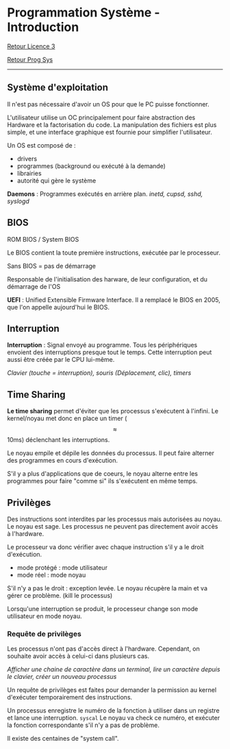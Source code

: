 # Programmation Système - Introduction

[Retour Licence 3](https://mcheungsen.github.io/cours/ "Licence 3")

[Retour Prog Sys](index.md)

---

## Système d'exploitation
Il n'est pas nécessaire d'avoir un OS pour que le PC puisse fonctionner.

L'utilisateur utilise un OC principalement pour faire abstraction des Hardware et la factorisation du code.
La manipulation des fichiers est plus simple, et une interface graphique est fournie pour simplifier l'utilisateur.

Un OS est composé de :
- drivers
- programmes (background ou exécuté à la demande)
- librairies
- autorité qui gère le système

**Daemons** : Programmes exécutés en arrière plan. *inetd, cupsd, sshd, syslogd*

## BIOS
ROM BIOS / System BIOS

Le BIOS contient la toute première instructions, exécutée par le processeur.

Sans BIOS = pas de démarrage

Responsable de l'initialisation des harware, de leur configuration, et du démarrage de l'OS

**UEFI** : Unified Extensible Firmware Interface. Il a remplacé le BIOS en 2005, que l'on appelle aujourd'hui le BIOS.

## Interruption
**Interruption** : Signal envoyé au programme. Tous les périphériques envoient des interruptions presque tout le temps. Cette interruption peut aussi être créée par le CPU lui-même.

*Clavier (touche = interruption), souris (Déplacement, clic), timers*

## Time Sharing
**Le time sharing** permet d'éviter que les processus s'exécutent à l'infini. Le kernel/noyau met donc en place un timer ($$\approx$$ 10ms) déclenchant les interruptions.

Le noyau empile et dépile les données du processus. Il peut faire alterner des programmes en cours d'exécution.

S'il y a plus d'applications que de coeurs, le noyau alterne entre les programmes pour faire "comme si" ils s'exécutent en même temps.

## Privilèges
Des instructions sont interdites par les processus mais autorisées au noyau.
Le noyau est sage. Les processus ne peuvent pas directement avoir accès à l'hardware.

Le processeur va donc vérifier avec chaque instruction s'il y a le droit d'exécution.

- mode protégé : mode utilisateur
- mode réel : mode noyau

S'il n'y a pas le droit : exception levée. Le noyau récupère la main et va gérer ce problème. (kill le processus)

Lorsqu'une interruption se produit, le processeur change son mode utilisateur en mode noyau.

### Requête de privilèges
Les processus n'ont pas d'accès direct à l'hardware. Cependant, on souhaite avoir accès à celui-ci dans plusieurs cas.

*Afficher une chaine de caractère dans un terminal, lire un caractère depuis le clavier, créer un nouveau processus*

Un requête de privilèges est faites pour demander la permission au kernel d'exécuter temporairement des instructions.

Un processus enregistre le numéro de la fonction à utiliser dans un registre et lance une interruption. `syscal` Le noyau va check ce numéro, et exécuter la fonction correspondante s'il n'y a pas de problème.

Il existe des centaines de "system call".

<script src="https://polyfill.io/v3/polyfill.min.js?features=es6"></script>
<script id="MathJax-script" async src="https://cdn.jsdelivr.net/npm/mathjax@3/es5/tex-mml-chtml.js"></script>